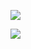 ![](https://github-readme-stats.vercel.app/api?username=simmaksim&show_icons=true&&bg_color=0,5f2c82,0abfbc&title_color=fff&text_color=fff&icon_color=fff&hide=issues&count_private=true&include_all_commits=true)  

![](https://github-readme-stats.vercel.app/api/top-langs/?username=simmaksim&bg_color=0,5f2c82,0abfbc&title_color=fff&text_color=fff)

